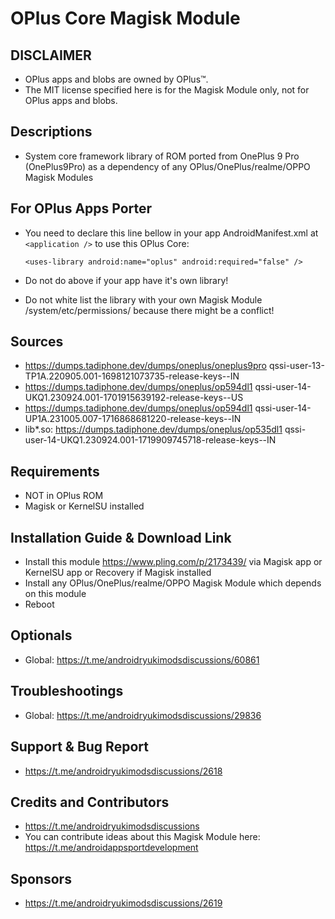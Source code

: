 # OPlus Core Magisk Module

## DISCLAIMER
- OPlus apps and blobs are owned by OPlus™.
- The MIT license specified here is for the Magisk Module only, not for OPlus apps and blobs.

## Descriptions
- System core framework library of  ROM ported from OnePlus 9 Pro (OnePlus9Pro) as a dependency of any OPlus/OnePlus/realme/OPPO Magisk Modules

## For OPlus Apps Porter
- You need to declare this line bellow in your app AndroidManifest.xml at `<application />` to use this OPlus Core:

  `<uses-library android:name="oplus" android:required="false" />`

- Do not do above if your app have it's own library!
- Do not white list the library with your own Magisk Module /system/etc/permissions/ because there might be a conflict!

## Sources
- https://dumps.tadiphone.dev/dumps/oneplus/oneplus9pro qssi-user-13-TP1A.220905.001-1698121073735-release-keys--IN
- https://dumps.tadiphone.dev/dumps/oneplus/op594dl1 qssi-user-14-UKQ1.230924.001-1701915639192-release-keys--US
- https://dumps.tadiphone.dev/dumps/oneplus/op594dl1 qssi-user-14-UP1A.231005.007-1716868681220-release-keys--IN
- lib*.so: https://dumps.tadiphone.dev/dumps/oneplus/op535dl1 qssi-user-14-UKQ1.230924.001-1719909745718-release-keys--IN

## Requirements
- NOT in OPlus ROM
- Magisk or KernelSU installed

## Installation Guide & Download Link
- Install this module https://www.pling.com/p/2173439/ via Magisk app or KernelSU app or Recovery if Magisk installed
- Install any OPlus/OnePlus/realme/OPPO Magisk Module which depends on this module
- Reboot

## Optionals
- Global: https://t.me/androidryukimodsdiscussions/60861

## Troubleshootings
- Global: https://t.me/androidryukimodsdiscussions/29836

## Support & Bug Report
- https://t.me/androidryukimodsdiscussions/2618

## Credits and Contributors
- https://t.me/androidryukimodsdiscussions
- You can contribute ideas about this Magisk Module here: https://t.me/androidappsportdevelopment

## Sponsors
- https://t.me/androidryukimodsdiscussions/2619


